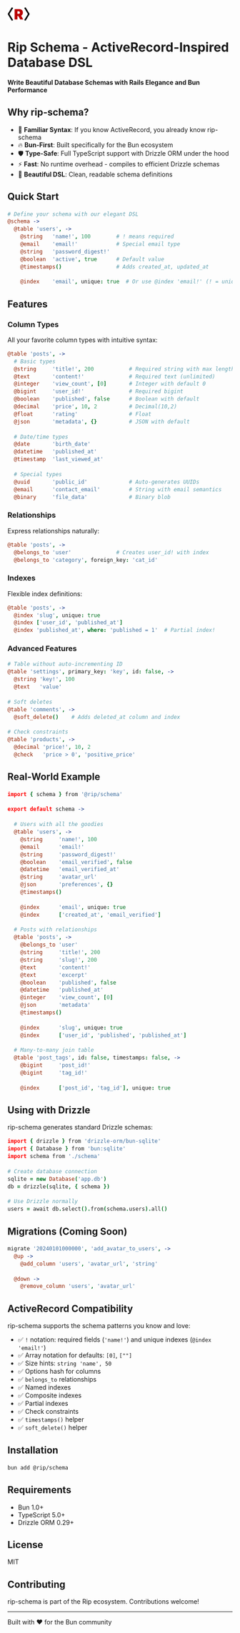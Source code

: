 <img src="/assets/logos/rip-icon-512wa.png" style="width:50px" /> <br>

# Rip Schema - ActiveRecord-Inspired Database DSL

**Write Beautiful Database Schemas with Rails Elegance and Bun Performance**

## Why rip-schema?

- 🎯 **Familiar Syntax**: If you know ActiveRecord, you already know rip-schema
- 🔥 **Bun-First**: Built specifically for the Bun ecosystem
- 🛡️ **Type-Safe**: Full TypeScript support with Drizzle ORM under the hood
- ⚡ **Fast**: No runtime overhead - compiles to efficient Drizzle schemas
- 🎨 **Beautiful DSL**: Clean, readable schema definitions

## Quick Start

```coffeescript
# Define your schema with our elegant DSL
@schema ->
  @table 'users', ->
    @string   'name!', 100        # ! means required
    @email    'email!'            # Special email type
    @string   'password_digest!'
    @boolean  'active', true      # Default value
    @timestamps()                 # Adds created_at, updated_at

    @index    'email', unique: true  # Or use @index 'email!' (! = unique)
```

## Features

### Column Types

All your favorite column types with intuitive syntax:

```coffeescript
@table 'posts', ->
  # Basic types
  @string     'title!', 200           # Required string with max length
  @text       'content!'              # Required text (unlimited)
  @integer    'view_count', [0]       # Integer with default 0
  @bigint     'user_id!'              # Required bigint
  @boolean    'published', false      # Boolean with default
  @decimal    'price', 10, 2          # Decimal(10,2)
  @float      'rating'                # Float
  @json       'metadata', {}          # JSON with default

  # Date/time types
  @date       'birth_date'
  @datetime   'published_at'
  @timestamp  'last_viewed_at'

  # Special types
  @uuid       'public_id'             # Auto-generates UUIDs
  @email      'contact_email'         # String with email semantics
  @binary     'file_data'             # Binary blob
```

### Relationships

Express relationships naturally:

```coffeescript
@table 'posts', ->
  @belongs_to 'user'              # Creates user_id! with index
  @belongs_to 'category', foreign_key: 'cat_id'
```

### Indexes

Flexible index definitions:

```coffeescript
@table 'posts', ->
  @index 'slug', unique: true
  @index ['user_id', 'published_at']
  @index 'published_at', where: 'published = 1'  # Partial index!
```

### Advanced Features

```coffeescript
# Table without auto-incrementing ID
@table 'settings', primary_key: 'key', id: false, ->
  @string 'key!', 100
  @text   'value'

# Soft deletes
@table 'comments', ->
  @soft_delete()    # Adds deleted_at column and index

# Check constraints
@table 'products', ->
  @decimal 'price!', 10, 2
  @check   'price > 0', 'positive_price'
```

## Real-World Example

```coffeescript
import { schema } from '@rip/schema'

export default schema ->

  # Users with all the goodies
  @table 'users', ->
    @string     'name!', 100
    @email      'email!'
    @string     'password_digest!'
    @boolean    'email_verified', false
    @datetime   'email_verified_at'
    @string     'avatar_url'
    @json       'preferences', {}
    @timestamps()

    @index      'email', unique: true
    @index      ['created_at', 'email_verified']

  # Posts with relationships
  @table 'posts', ->
    @belongs_to 'user'
    @string     'title!', 200
    @string     'slug!', 200
    @text       'content!'
    @text       'excerpt'
    @boolean    'published', false
    @datetime   'published_at'
    @integer    'view_count', [0]
    @json       'metadata'
    @timestamps()

    @index      'slug', unique: true
    @index      ['user_id', 'published', 'published_at']

  # Many-to-many join table
  @table 'post_tags', id: false, timestamps: false, ->
    @bigint     'post_id!'
    @bigint     'tag_id!'

    @index      ['post_id', 'tag_id'], unique: true
```

## Using with Drizzle

rip-schema generates standard Drizzle schemas:

```coffeescript
import { drizzle } from 'drizzle-orm/bun-sqlite'
import { Database } from 'bun:sqlite'
import schema from './schema'

# Create database connection
sqlite = new Database('app.db')
db = drizzle(sqlite, { schema })

# Use Drizzle normally
users = await db.select().from(schema.users).all()
```

## Migrations (Coming Soon)

```coffeescript
migrate '20240101000000', 'add_avatar_to_users', ->
  @up ->
    @add_column 'users', 'avatar_url', 'string'

  @down ->
    @remove_column 'users', 'avatar_url'
```

## ActiveRecord Compatibility

rip-schema supports the schema patterns you know and love:

- ✅ `!` notation: required fields (`'name!'`) and unique indexes (`@index 'email!'`)
- ✅ Array notation for defaults: `[0]`, `[""]`
- ✅ Size hints: `string 'name', 50`
- ✅ Options hash for columns
- ✅ `belongs_to` relationships
- ✅ Named indexes
- ✅ Composite indexes
- ✅ Partial indexes
- ✅ Check constraints
- ✅ `timestamps()` helper
- ✅ `soft_delete()` helper

## Installation

```bash
bun add @rip/schema
```

## Requirements

- Bun 1.0+
- TypeScript 5.0+
- Drizzle ORM 0.29+

## License

MIT

## Contributing

rip-schema is part of the Rip ecosystem. Contributions welcome!

---

Built with ❤️ for the Bun community